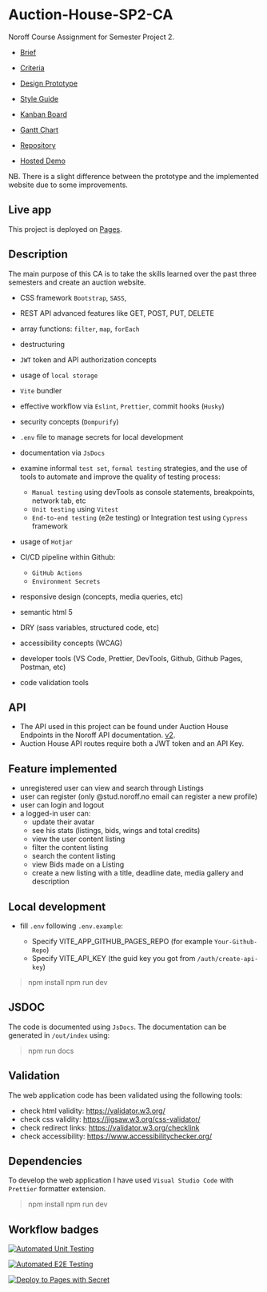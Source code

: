 # Auction-House-SP2-CA

<!-- A simple overview of use/purpose. -->

Noroff Course Assignment for Semester Project 2.

- [Brief](docs/SP2-brief.pdf)
- [Criteria](docs/SP2-criteria.pdf)

- [Design Prototype](https://www.figma.com/proto/VT0PmzsvgFgwQ1kLojZyuy/5.Semester-project-SP2?page-id=4755%3A981&node-id=9076-360306&viewport=-447%2C388%2C0.32&t=LqidkfQt2smkSLWH-1&scaling=scale-down&starting-point-node-id=9068%3A102840)
- [Style Guide](https://www.figma.com/proto/VT0PmzsvgFgwQ1kLojZyuy/5.Semester-project-SP2?page-id=9046%3A70050&node-id=9046-97385&viewport=185%2C-580%2C0.24&t=yZK5KSGQy5cTOhDV-1&scaling=scale-down&starting-point-node-id=9046%3A97385)
- [Kanban Board](https://github.com/users/FP22FD/projects/7)
- [Gantt Chart](https://github.com/users/FP22FD/projects/7/views/4)
- [Repository](https://github.com/FP22FD/Auction-House-SP2-CA)
- [Hosted Demo](https://fp22fd.github.io/Auction-House-SP2-CA/)

NB. There is a slight difference between the prototype and the implemented website due to some improvements.

## Live app

This project is deployed on [Pages](https://fp22fd.github.io/Auction-House-SP2-CA/).

## Description

<!-- An in-depth paragraph about your project and overview of use. -->

The main purpose of this CA is to take the skills learned over the past three semesters and create an auction website.

- CSS framework `Bootstrap`, `SASS`,
- REST API advanced features like GET, POST, PUT, DELETE
- array functions: `filter`, `map`, `forEach`
- destructuring
- `JWT` token and API authorization concepts
- usage of `local storage`
- `Vite` bundler
- effective workflow via `Eslint`, `Prettier`, commit hooks (`Husky`)
- security concepts (`Dompurify`)
- `.env` file to manage secrets for local development

- documentation via `JsDocs`
- examine informal `test set`, `formal testing` strategies, and the use of tools to automate and improve the quality of testing process:
  - `Manual testing` using devTools as console statements, breakpoints, network tab, etc
  - `Unit testing` using `Vitest`
  - `End-to-end testing` (e2e testing) or Integration test using `Cypress` framework
- usage of `Hotjar`

- CI/CD pipeline within Github:

  - `GitHub Actions`
  - `Environment Secrets`

- responsive design (concepts, media queries, etc)
- semantic html 5
- DRY (sass variables, structured code, etc)
- accessibility concepts (WCAG)
- developer tools (VS Code, Prettier, DevTools, Github, Github Pages, Postman, etc)
- code validation tools

## API

- The API used in this project can be found under Auction House Endpoints in the Noroff API documentation. [v2](https://docs.noroff.dev/docs/v2).
- Auction House API routes require both a JWT token and an API Key.

## Feature implemented

- unregistered user can view and search through Listings
- user can register (only @stud.noroff.no email can register a new profile)
- user can login and logout
- a logged-in user can:
  - update their avatar
  - see his stats (listings, bids, wings and total credits)
  - view the user content listing
  - filter the content listing
  - search the content listing
  - view Bids made on a Listing
  - create a new listing with a title, deadline date, media gallery and description

<!-- - Describe any prerequisites, libraries, OS version, etc., needed before installing the program.
- ex. Windows 10 -->

## Local development

- fill `.env` following `.env.example`:

  - Specify VITE_APP_GITHUB_PAGES_REPO (for example `Your-Github-Repo`)
  - Specify VITE_API_KEY (the guid key you got from `/auth/create-api-key`)

> npm install
> npm run dev

## JSDOC

The code is documented using `JsDocs`.
The documentation can be generated in `/out/index` using:

> npm run docs

## Validation

The web application code has been validated using the following tools:

- check html validity: <https://validator.w3.org/>
- check css validity: <https://jigsaw.w3.org/css-validator/>
- check redirect links: <https://validator.w3.org/checklink>
- check accessibility: <https://www.accessibilitychecker.org/>

## Dependencies

To develop the web application I have used `Visual Studio Code` with `Prettier` formatter extension.

> npm install
> npm run dev

## Workflow badges

[![Automated Unit Testing](https://github.com/FP22FD/Auction-House-SP2-CA/actions/workflows/unit-test.yml/badge.svg?branch=main)](https://github.com/FP22FD/Auction-House-SP2-CA/actions/workflows/unit-test.yml)

[![Automated E2E Testing](https://github.com/FP22FD/Auction-House-SP2-CA/actions/workflows/e2e-test.yml/badge.svg)](https://github.com/FP22FD/Auction-House-SP2-CA/actions/workflows/e2e-test.yml)

[![Deploy to Pages with Secret](https://github.com/FP22FD/Auction-House-SP2-CA/actions/workflows/pages.yml/badge.svg)](https://github.com/FP22FD/Auction-House-SP2-CA/actions/workflows/pages.yml)
